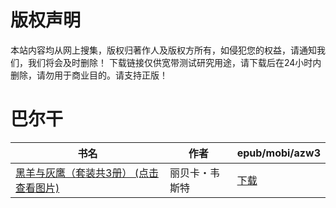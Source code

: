 # 版权声明

本站内容均从网上搜集，版权归著作人及版权方所有，如侵犯您的权益，请通知我们，我们将会及时删除！ 下载链接仅供宽带测试研究用途，请下载后在24小时内删除，请勿用于商业目的。请支持正版！

# 巴尔干

| 书名 | 作者 | epub/mobi/azw3 |
| --- | --- | --- |
| [黑羊与灰鹰（套装共3册） (点击查看图片)](https://www.dushupai.com/attachment/2024/06/07/dd8c29f71dbc2edc.jpg) | 丽贝卡・韦斯特 | [下载](https://url89.ctfile.com/f/31084289-1357043911-01e347?p=8866) |
